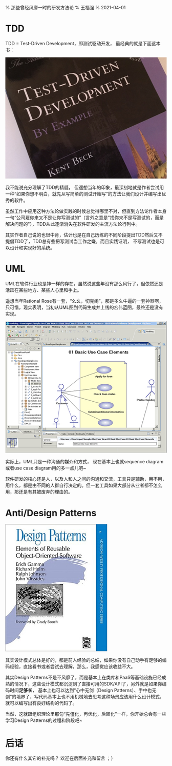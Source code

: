 % 那些曾经风靡一时的研发方法论
% 王福强
% 2021-04-01

# TDD

TDD = Test-Driven Development，即测试驱动开发， 最经典的就是下面这本书：

![Test-Driven Development Book](images/tdd.jpg)

我不能说充分理解了TDD的精髓， 但遥想当年的印象，最深刻地就是作者尝试用一种“如果你想不明白，就先从写简单的测试开始写”的方法让我们设计并编写出优秀的软件。

虽然工作中应用这种方法论做实践的时候总觉得哪里不对，但直到方法论作者本身一句“公司雇你来又不是让你写测试的”（言外之意是"找你来不是写测试的，而是解决问题的"），TDD从此逐渐消失在软件研发的主流方法论行列中。

其实作者自己说的也很中肯，估计也是在自己历练的不同阶段提出TDD然后又不提倡TDD了，TDD总有些把写测试当工作之嫌，而且实践证明， 不写测试也是可以设计和实现好的系统。


# UML

UML在软件行业也是神一样的存在，虽然说这些年没有那么风行了，但依然还是活跃在某些地方、某些人心里和手上。

遥想当年Rational Rose有一套，“幺幺，切克闹”，那是多么牛逼的一套神器啊，只可惜，现实表明，当初从UML图到代码生成并上线的宏伟蓝图，最终还是没有实现。

![Rational Rose](images/rationalRose.jpg)

实际上，UML只是一种沟通的媒介和方式， 现在基本上也就sequence diagram或者use case diagram用的多一点儿吧~

软件研发的核心还是人，以及人和人之间的沟通和交流，工具只是辅助，用不用，用什么，都是由不同的人群自行决定的。但一套工具如果大部分从业者都不怎么用，那还是有其被废弃的理由的。

# Anti/Design Patterns

![Design Patterns Book](images/design-patterns-book-cover.jpg)

其实设计模式总体是好的，都是前人经验的总结，如果你没有自己动手有足够的编码经验，直接看书或者尝试去理解，那么，我感觉应该收益不大。

其实Design Patterns不是不风靡了，而是基本上在类库和PaaS等基础设施已经成熟的情况下，这些设计模式都沉淀到了直接可用的SDK/API了，另外就是如果你编码时间**足够长**， 基本上也可以达到“心中无剑（Design Patterns）、手中也无剑”的境界了，写代码基本上也不用机械地去思考这种场景应该用什么设计模式，就可以编写出有良好结构的代码了。

当然，这就跟组织理论里那句“先僵化，再优化，后固化”一样，你开始总会有一些学习Design Patterns的过程和阶段吧~


# 后话

你还有什么其它的补充吗？ 欢迎在后面补充和留言 ；）

